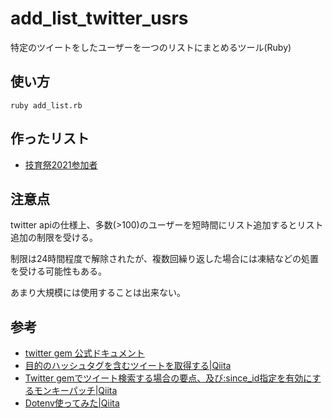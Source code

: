 # add_list_twitter_usrs
特定のツイートをしたユーザーを一つのリストにまとめるツール(Ruby)
## 使い方
```
ruby add_list.rb
```
## 作ったリスト
- [技育祭2021参加者](https://twitter.com/i/lists/1370606588638109698)

## 注意点
twitter apiの仕様上、多数(>100)のユーザーを短時間にリスト追加するとリスト追加の制限を受ける。

制限は24時間程度で解除されたが、複数回繰り返した場合には凍結などの処置を受ける可能性もある。

あまり大規模には使用することは出来ない。

## 参考
- [twitter gem 公式ドキュメント](https://www.rubydoc.info/gems/twitter)
- [目的のハッシュタグを含むツイートを取得する|Qiita](https://qiita.com/abe-perorist/items/bc779e066a2eade6dfc4)
- [Twitter gemでツイート検索する場合の要点、及び:since_id指定を有効にするモンキーパッチ|Qiita](https://qiita.com/riocampos/items/6999a52460dd7df941ea)
- [Dotenv使ってみた|Qiita](https://qiita.com/ogawatti/items/e1e612b793a3d51978cc)
